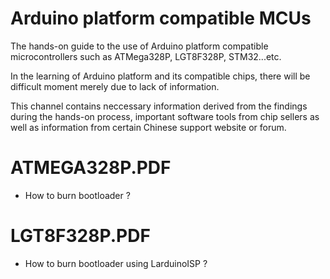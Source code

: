 # Arduino platform compatible MCUs
The hands-on guide to the use of Arduino platform compatible microcontrollers such as ATMega328P, LGT8F328P, STM32...etc.

In the learning of Arduino platform and its compatible chips, there will be difficult moment merely due to lack of information.

This channel contains neccessary information derived from the findings during the hands-on process, important software tools from chip sellers as well as information from certain Chinese support website or forum.


# ATMEGA328P.PDF
- How to burn bootloader ?

# LGT8F328P.PDF
- How to burn bootloader using LarduinoISP ?


